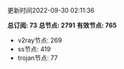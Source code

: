 更新时间2022-09-30 02:11:36

**总订阅: 73**
**总节点: 2791**
**有效节点: 765**
- v2ray节点: 269
- ss节点: 419
- trojan节点: 77
